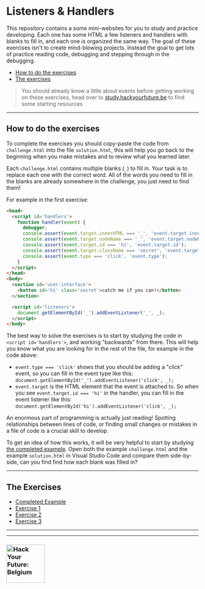 # Listeners & Handlers

This repository contains a some mini-websites for you to study and practice developing.  Each one has some HTML a few listeners and handlers with blanks to fill in, and each one is organized the same way. The goal of these exercises isn't to create mind-blowing projects. Instead the goal to get lots of practice reading code, debugging and stepping through in the debugging.

* [How to do the exercises](#how-to-do-the-exercises)
* [The exercises](#the-exercises)

> You should already know a little about events before getting working on these exercises, head over to [study.hackyourfuture.be](https://study.hackyourfuture.be/javascript/events) to find some starting resources

---

## How to do the exercises

To complete the exercises you should copy-paste the code from `challenge.html` into the file `solution.html`, this will help you go back to the beginning when you make mistakes and to review what you learned later.

Each `challenge.html` contains multiple blanks (`_`) to fill in.  Your task is to replace each one with the correct word.  All of the words you need to fill in the blanks are already somewhere in the challenge, you just need to find them!

For example in the first exercise:

```html
<head>
  <script id='handlers'>
    function handler(event) {
      debugger;
      console.assert(event.target.innerHTML === '_', 'event.target.innerHTML');
      console.assert(event.target.nodeName === '_', 'event.target.nodeName');
      console.assert(event.target.id === 'hi', 'event.target.id');
      console.assert(event.target.className === 'secret', 'event.target._');
      console.assert(event.type === 'click', 'event.type');
    }
  </script>
</head>
<body>
  <section id='user-interface'>
    <button id='hi' class='secret'>catch me if you can!</button>
  </section>

  <script id='listeners'>
    document.getElementById('_').addEventListener('_', _);
  </script>
</body>
```

The best way to solve the exercises is to start by studying the code in `<script id='handlers'>`, and working "backwards" from there.  This will help you know what you are looking for in the rest of the file, for example in the code above:

* `event.type === 'click'` shows that you should be adding a "click" event, so you can fill in the event type like this: `document.getElementById('_').addEventListener('click', _);`
* `event.target` is the HTML element that the event is attached to.  So when you see `event.target.id === 'hi'` in the handler, you can fill in the event listener like this: `document.getElementById('hi').addEventListener('click', _);`

An enormous part of programming is actually just reading! Spotting relationships between lines of code, or finding small changes or mistakes in a file of code is a crucial skill to develop.

To get an idea of how this works, it will be very helpful to start by studying [the completed example](./z-example).  Open both the example `challenge.html` and the example `solution.html` in Visual Studio Code and compare them side-by-side, can you find find how each blank was filled in?

---

## The Exercises

* [Completed Example](./z-example)
* [Exercise 1](./exercise-1)
* [Exercise 2](./exercise-2)
* [Exercise 3](./exercise-3)

---
---

### <a href="https://hackyourfuture.be" target="_blank"><img src="https://user-images.githubusercontent.com/18554853/63941625-4c7c3d00-ca6c-11e9-9a76-8d5e3632fe70.jpg" width="100" height="100" alt="Hack Your Future: Belgium"></a>
